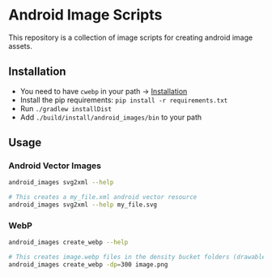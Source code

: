 # Android Image Scripts

This repository is a collection of image scripts for creating android image assets.

## Installation

* You need to have `cwebp` in your path -> [Installation](https://developers.google.com/speed/webp/download?hl=de)
* Install the pip requirements: `pip install -r requirements.txt`
* Run `./gradlew installDist`
* Add `./build/install/android_images/bin` to your path

## Usage

### Android Vector Images

```bash
android_images svg2xml --help

# This creates a my_file.xml android vector resource
android_images svg2xml --help my_file.svg
```

### WebP

```bash
android_images create_webp --help

# This creates image.webp files in the density bucket folders (drawable-xhdpi, drawable-xxhdpi, ...)
android_images create_webp -dp=300 image.png
```
